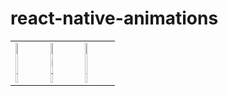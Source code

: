# react-native-animations

<table>
<tr>
<td>
<img style="width: 30%" alt='gif' src='https://user-images.githubusercontent.com/71637814/216469832-4de5e1be-463c-4d72-81b3-9ca6d1f20f33.gif'/>
</td>
<td>
<img style="width: 30%" alt='gif' src='https://user-images.githubusercontent.com/71637814/216473048-b8c7f694-bf38-4dfa-8ea2-bf9ad9ab3ac7.gif'/>
</td>
<td>
<img style="width: 30%" alt='gif' src='https://user-images.githubusercontent.com/71637814/216469832-4de5e1be-463c-4d72-81b3-9ca6d1f20f33.gif'/>
</td>





</tr>
</table>
